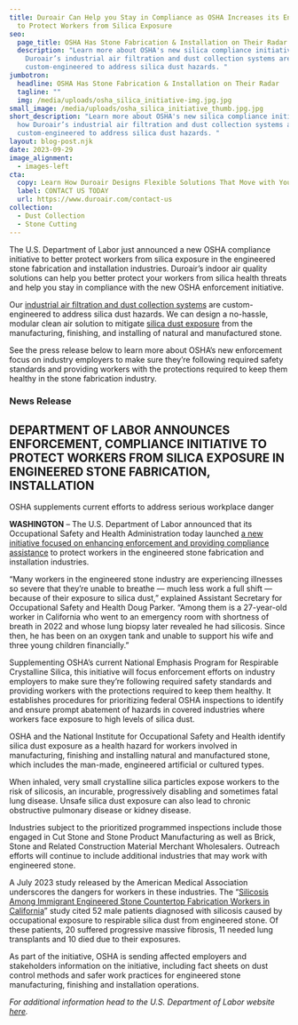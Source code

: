 ```yaml
---
title: Duroair Can Help you Stay in Compliance as OSHA Increases its Enforcement
  to Protect Workers from Silica Exposure
seo:
  page_title: OSHA Has Stone Fabrication & Installation on Their Radar
  description: "Learn more about OSHA's new silica compliance initiative and how
    Duroair’s industrial air filtration and dust collection systems are
    custom-engineered to address silica dust hazards. "
jumbotron:
  headline: OSHA Has Stone Fabrication & Installation on Their Radar
  tagline: ""
  img: /media/uploads/osha_silica_initiative-img.jpg.jpg
small_image: /media/uploads/osha_silica_initiative_thumb.jpg.jpg
short_description: "Learn more about OSHA's new silica compliance initiative and
  how Duroair’s industrial air filtration and dust collection systems are
  custom-engineered to address silica dust hazards. "
layout: blog-post.njk
date: 2023-09-29
image_alignment:
  - images-left
cta:
  copy: Learn How Duroair Designs Flexible Solutions That Move with Your Workflow
  label: CONTACT US TODAY
  url: https://www.duroair.com/contact-us
collection:
  - Dust Collection
  - Stone Cutting
---
```

The U.S. Department of Labor just announced a new OSHA compliance initiative to better protect workers from silica exposure in the engineered stone fabrication and installation industries. Duroair’s indoor air quality solutions can help you better protect your workers from silica health threats and help you stay in compliance with the new OSHA enforcement initiative.

Our [industrial air filtration and dust collection systems](https://www.duroair.com/blog/custom-hard-wall-clean-room-solutions) are custom-engineered to address silica dust hazards. We can design a no-hassle, modular clean air solution to mitigate [silica dust exposure](https://www.duroair.com/industries/stone-cutting) from the manufacturing, finishing, and installing of natural and manufactured stone.

See the press release below to learn more about OSHA’s new enforcement focus on industry employers to make sure they’re following required safety standards and providing workers with the protections required to keep them healthy in the stone fabrication industry.

### News Release

## DEPARTMENT OF LABOR ANNOUNCES ENFORCEMENT, COMPLIANCE INITIATIVE TO PROTECT WORKERS FROM SILICA EXPOSURE IN ENGINEERED STONE FABRICATION, INSTALLATION

OSHA supplements current efforts to address serious workplace danger

**WASHINGTON** – The U.S. Department of Labor announced that its Occupational Safety and Health Administration today launched [a new initiative focused on enhancing enforcement and providing compliance assistance](https://www.osha.gov/laws-regs/standardinterpretations/2023-09-22) to protect workers in the engineered stone fabrication and installation industries.

“Many workers in the engineered stone industry are experiencing illnesses so severe that they’re unable to breathe — much less work a full shift — because of their exposure to silica dust,” explained Assistant Secretary for Occupational Safety and Health Doug Parker. “Among them is a 27-year-old worker in California who went to an emergency room with shortness of breath in 2022 and whose lung biopsy later revealed he had silicosis. Since then, he has been on an oxygen tank and unable to support his wife and three young children financially.”

Supplementing OSHA’s current National Emphasis Program for Respirable Crystalline Silica, this initiative will focus enforcement efforts on industry employers to make sure they’re following required safety standards and providing workers with the protections required to keep them healthy. It establishes procedures for prioritizing federal OSHA inspections to identify and ensure prompt abatement of hazards in covered industries where workers face exposure to high levels of silica dust. 

OSHA and the National Institute for Occupational Safety and Health identify silica dust exposure as a health hazard for workers involved in manufacturing, finishing and installing natural and manufactured stone, which includes the man-made, engineered artificial or cultured types. 

When inhaled, very small crystalline silica particles expose workers to the risk of silicosis, an incurable, progressively disabling and sometimes fatal lung disease. Unsafe silica dust exposure can also lead to chronic obstructive pulmonary disease or kidney disease. 

Industries subject to the prioritized programmed inspections include those engaged in Cut Stone and Stone Product Manufacturing as well as Brick, Stone and Related Construction Material Merchant Wholesalers. Outreach efforts will continue to include additional industries that may work with engineered stone. 

A July 2023 study released by the American Medical Association underscores the dangers for workers in these industries. The “[Silicosis Among Immigrant Engineered Stone Countertop Fabrication Workers in California](https://jamanetwork.com/journals/jamainternalmedicine/article-abstract/2807615)” study cited 52 male patients diagnosed with silicosis caused by occupational exposure to respirable silica dust from engineered stone. Of these patients, 20 suffered progressive massive fibrosis, 11 needed lung transplants and 10 died due to their exposures. 

As part of the initiative, OSHA is sending affected employers and stakeholders information on the initiative, including fact sheets on dust control methods and safer work practices for engineered stone manufacturing, finishing and installation operations.

*For additional information head to the U.S. Department of Labor website [here](https://www.dol.gov/newsroom/releases/osha/osha20230925-1).*